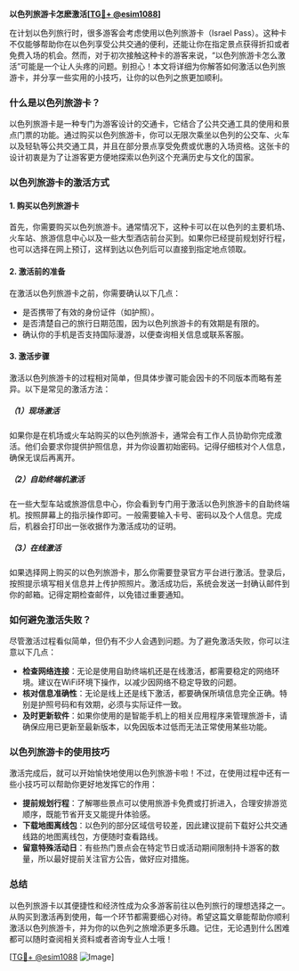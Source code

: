 **以色列旅游卡怎麽激活[[TG💪+ @esim1088](https://t.me/s/esim1088)]**

在计划以色列旅行时，很多游客会考虑使用以色列旅游卡（Israel Pass）。这种卡不仅能够帮助你在以色列享受公共交通的便利，还能让你在指定景点获得折扣或者免费入场的机会。然而，对于初次接触这种卡的游客来说，“以色列旅游卡怎么激活”可能是一个让人头疼的问题。别担心！本文将详细为你解答如何激活以色列旅游卡，并分享一些实用的小技巧，让你的以色列之旅更加顺利。

### 什么是以色列旅游卡？

以色列旅游卡是一种专门为游客设计的交通卡，它结合了公共交通工具的使用和景点门票的功能。通过购买以色列旅游卡，你可以无限次乘坐以色列的公交车、火车以及轻轨等公共交通工具，并且在部分景点享受免费或优惠的入场资格。这张卡的设计初衷是为了让游客更方便地探索以色列这个充满历史与文化的国家。

### 以色列旅游卡的激活方式

#### 1. **购买以色列旅游卡**
首先，你需要购买以色列旅游卡。通常情况下，这种卡可以在以色列的主要机场、火车站、旅游信息中心以及一些大型酒店前台买到。如果你已经提前规划好行程，也可以选择在网上预订，这样到达以色列后可以直接到指定地点领取。

#### 2. **激活前的准备**
在激活以色列旅游卡之前，你需要确认以下几点：
- 是否携带了有效的身份证件（如护照）。
- 是否清楚自己的旅行日期范围，因为以色列旅游卡的有效期是有限的。
- 确认你的手机是否支持国际漫游，以便查询相关信息或联系客服。

#### 3. **激活步骤**
激活以色列旅游卡的过程相对简单，但具体步骤可能会因卡的不同版本而略有差异。以下是常见的激活方法：

##### （1）**现场激活**
如果你是在机场或火车站购买的以色列旅游卡，通常会有工作人员协助你完成激活。他们会要求你提供护照信息，并为你设置初始密码。记得仔细核对个人信息，确保无误后再离开。

##### （2）**自助终端机激活**
在一些大型车站或旅游信息中心，你会看到专门用于激活以色列旅游卡的自助终端机。按照屏幕上的指示操作即可。一般需要输入卡号、密码以及个人信息。完成后，机器会打印出一张收据作为激活成功的证明。

##### （3）**在线激活**
如果选择网上购买的以色列旅游卡，那么你需要登录官方平台进行激活。登录后，按照提示填写相关信息并上传护照照片。激活成功后，系统会发送一封确认邮件到你的邮箱。记得定期检查邮件，以免错过重要通知。

### 如何避免激活失败？

尽管激活过程看似简单，但仍有不少人会遇到问题。为了避免激活失败，你可以注意以下几点：

- **检查网络连接**：无论是使用自助终端机还是在线激活，都需要稳定的网络环境。建议在WiFi环境下操作，以减少因网络不稳定导致的问题。
- **核对信息准确性**：无论是线上还是线下激活，都要确保所填信息完全正确。特别是护照号码和有效期，必须与实际证件一致。
- **及时更新软件**：如果你使用的是智能手机上的相关应用程序来管理旅游卡，请确保应用已更新至最新版本，以免因版本过低而无法正常使用某些功能。

### 以色列旅游卡的使用技巧

激活完成后，就可以开始愉快地使用以色列旅游卡啦！不过，在使用过程中还有一些小技巧可以帮助你更好地发挥它的作用：

- **提前规划行程**：了解哪些景点可以使用旅游卡免费或打折进入，合理安排游览顺序，既能节省开支又能提升体验感。
- **下载地图离线包**：以色列的部分区域信号较差，因此建议提前下载好公共交通线路的地图离线包，方便随时查看路线。
- **留意特殊活动日**：有些热门景点会在特定节日或活动期间限制持卡游客的数量，所以最好提前关注官方公告，做好应对措施。

### 总结

以色列旅游卡以其便捷性和经济性成为众多游客前往以色列旅行的理想选择之一。从购买到激活再到使用，每一个环节都需要细心对待。希望这篇文章能帮助你顺利激活以色列旅游卡，并为你的以色列之旅增添更多乐趣。记住，无论遇到什么困难都可以随时查阅相关资料或者咨询专业人士哦！

[[TG💪+ @esim1088](https://t.me/s/esim1088) ![Image](https://i.postimg.cc/4NQfJmqS/Snipaste-2025-05-13-00-14-12.png)]